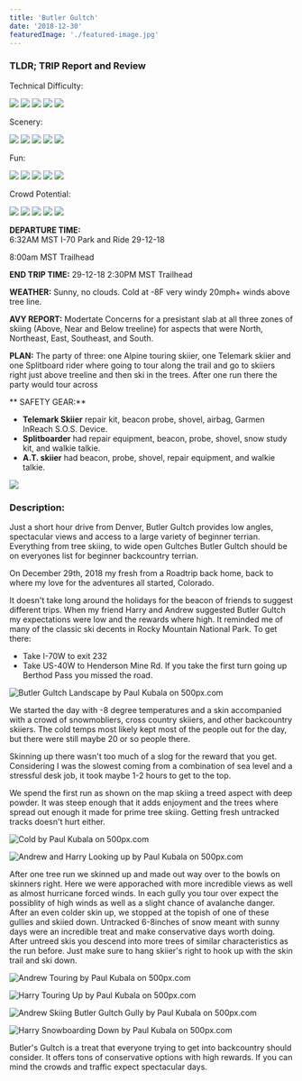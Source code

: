 ```yaml
---
title: 'Butler Gultch'
date: '2018-12-30'
featuredImage: './featured-image.jpg'
---
```


<h3>TLDR; TRIP Report and Review</h3>

Technical Difficulty:

<div class="ratting-grid">
  <img src="https://i.imgur.com/BbRJqcu.png" />
  <img src="https://i.imgur.com/YG99sE7.png" />
  <img src="https://i.imgur.com/YG99sE7.png" />
  <img src="https://i.imgur.com/YG99sE7.png" />
  <img src="https://i.imgur.com/YG99sE7.png" />
</div>

Scenery:

<div class="ratting-grid">
  <img src="https://i.imgur.com/BbRJqcu.png" />
  <img src="https://i.imgur.com/BbRJqcu.png" />
  <img src="https://i.imgur.com/BbRJqcu.png" />
  <img src="https://i.imgur.com/BbRJqcu.png" />
  <img src="https://i.imgur.com/YG99sE7.png" />
</div>

Fun:

<div class="ratting-grid">
  <img src="https://i.imgur.com/BbRJqcu.png" />
  <img src="https://i.imgur.com/BbRJqcu.png" />
  <img src="https://i.imgur.com/BbRJqcu.png" />
  <img src="https://i.imgur.com/BbRJqcu.png" />
  <img src="https://i.imgur.com/YG99sE7.png" />
</div>

Crowd Potential:

<div class="ratting-grid">
  <img src="https://i.imgur.com/BbRJqcu.png" />
  <img src="https://i.imgur.com/BbRJqcu.png" />
  <img src="https://i.imgur.com/BbRJqcu.png" />
  <img src="https://i.imgur.com/BbRJqcu.png" />
  <img src="https://i.imgur.com/YG99sE7.png" />
</div>

**DEPARTURE TIME:**  
6:32AM MST I-70 Park and Ride 29-12-18

8:00am MST Trailhead

**END TRIP TIME:** 29-12-18 2:30PM MST Trailhead

**WEATHER:** Sunny, no clouds. Cold at -8F very windy 20mph+ winds above tree line.

**AVY REPORT:** Modertate Concerns for a presistant slab at all three zones of skiing (Above, Near and Below treeline) for aspects that were North, Northeast, East, Southeast, and South.

**PLAN:** The party of three: one Alpine touring skiier, one Telemark skiier and one Splitboard rider where going to tour along the trail and go to skiiers right just above treeline and then ski in the trees. After one run there the party would tour across

** SAFETY GEAR:**

- **Telemark Skiier** repair kit, beacon probe, shovel, airbag, Garmen InReach S.O.S. Device.
- **Splitboarder** had repair equipment, beacon, probe, shovel, snow study kit, and walkie talkie.
- **A.T. skiier** had beacon, probe, shovel, repair equipment, and walkie talkie.

<div class="topo-map">
  <img src='https://i.imgur.com/rc0CQFh.jpg' />
</div>

<h3>Description:</h3>
Just a short hour drive from Denver, Butler Gultch provides low angles, spectacular views and access to a large variety of beginner terrian. Everything from tree skiing, to wide open Gultches Butler Gultch should be on everyones list for beginner backcountry terrian.

On December 29th, 2018 my fresh from a Roadtrip back home, back to where my love for the adventures all started, Colorado.

It doesn't take long around the holidays for the beacon of friends to suggest different trips. When my friend Harry and Andrew suggested Butler Gultch my expectations were low and the rewards where high. It reminded me of many of the classic ski decents in Rocky Mountain National Park. To get there:

- Take I-70W to exit 232
- Take US-40W to Henderson Mine Rd. If you take the first turn going up Berthod Pass you missed the road.

<!--Landscape-->
<div class='picture-container'>
    <img src='https://drscdn.500px.org/photo/290925955/m%3D900/v2?user_id=9643357&webp=true&sig=f0deee3850720832e5a629b6fa5683fbd23fd08d11754aaa0700bc246c68fb24' alt='Butler Gultch Landscape by Paul Kubala on 500px.com'>
  <a href='https://500px.com/photo/290925955/butler-gultch-landscape-by-paul-kubala' alt='Butler Gultch Landscape by Paul Kubala on 500px.com'></a>
</div>

We started the day with -8 degree temperatures and a skin accompanied with a crowd of snowmobliers, cross country skiiers, and other backcountry skiiers. The cold temps most likely kept most of the people out for the day, but there were still maybe 20 or so people there.

Skinning up there wasn't too much of a slog for the reward that you get. Considering I was the slowest coming from a combination of sea level and a stressful desk job, it took maybe 1-2 hours to get to the top.

We spend the first run as shown on the map skiing a treed aspect with deep powder. It was steep enough that it adds enjoyment and the trees where spread out enough it made for prime tree skiing. Getting fresh untracked tracks doesn't hurt either.

<!--Harry Frozen-->
<div class='pixels-photo'>
  <p>
    <img src='https://drscdn.500px.org/photo/290926655/m%3D900/v2?user_id=9643357&webp=true&sig=dea7394d679e7c99750ec5d6fcc23f69f0a13db23e6a1d6a8efa62dd8a5aa9ca' alt='Cold by Paul Kubala on 500px.com'>
  </p>
  <a href='https://500px.com/photo/290926655/cold-by-paul-kubala' alt='Cold by Paul Kubala on 500px.com'></a>
</div>

<!--Andrew and Harry Looking up-->
<div class='pixels-photo'>
  <p>
    <img src='https://drscdn.500px.org/photo/290926007/m%3D900/v2?user_id=9643357&webp=true&sig=15f2253b28211c61bca89937e7e4dfb5f92719a19bec1b6f26efb69871a7a605' alt='Andrew and Harry Looking up by Paul Kubala on 500px.com'>
  </p>
  <a href='https://500px.com/photo/290926007/andrew-and-harry-looking-up-by-paul-kubala' alt='Andrew and Harry Looking up by Paul Kubala on 500px.com'></a>
</div>

<script type='text/javascript' src='https://500px.com/embed.js'></script>

After one tree run we skinned up and made out way over to the bowls on skinners right. Here we were apporached with more incredible views as well as almost hurricane forced winds. In each gully you tour over expect the possiblity of high winds as well as a slight chance of avalanche danger. After an even colder skin up, we stopped at the topish of one of these gullies and skiied down. Untracked 6-8inches of snow meant with sunny days were an incredible treat and make conservative days worth doing. After untreed skis you descend into more trees of similar characteristics as the run before. Just make sure to hang skiier's right to hook up with the skin trail and ski down.

<!--Andrew Touring Up-->

<div class='pixels-photo'>
  <p>
    <img src='https://drscdn.500px.org/photo/290926023/m%3D900/v2?user_id=9643357&webp=true&sig=ef818861d0c1823c960ef4554a2ef7a1a8d0ad46f922961efa822cbb3eb79695' alt='Andrew Touring by Paul Kubala on 500px.com'>
  </p>
  <a href='https://500px.com/photo/290926023/andrew-touring-by-paul-kubala' alt='Andrew Touring by Paul Kubala on 500px.com'></a>
</div>

<script type='text/javascript' src='https://500px.com/embed.js'></script>
<div class='pixels-photo'>
  <p>
    <img src='https://drscdn.500px.org/photo/290926027/m%3D900/v2?user_id=9643357&webp=true&sig=184b01fb23a1fc553217d84d15ab86e94e47da8d024c018bf880f21ef2b5290d' alt='Harry Touring Up by Paul Kubala on 500px.com'>
  </p>
  <a href='https://500px.com/photo/290926027/harry-touring-up-by-paul-kubala' alt='Harry Touring Up by Paul Kubala on 500px.com'></a>
</div>
<!--Andrew Skiing Down-->
<div class='pixels-photo'>
  <p>
    <img src='https://drscdn.500px.org/photo/290925913/m%3D900/v2?user_id=9643357&webp=true&sig=a45cde97cc45e71be16314bcc2a99c2e7b1381c199021257128e67b7f05bfecf' alt='Andrew Skiing Butler Gultch Gully by Paul Kubala on 500px.com'>
  </p>
  <a href='https://500px.com/photo/290925913/andrew-skiing-butler-gultch-gully-by-paul-kubala' alt='Andrew Skiing Butler Gultch Gully by Paul Kubala on 500px.com'></a>
</div>

<script type='text/javascript' src='https://500px.com/embed.js'></script>

<!--Harry boarding Down-->

<div class='pixels-photo'>
  <p>
    <img src='https://drscdn.500px.org/photo/290926675/m%3D900/v2?user_id=9643357&webp=true&sig=9d46a61be0a009782a30dc1c1fd69e6261aa5f85304a44e356a2f1e88fb81837' alt='Harry Snowboarding Down by Paul Kubala on 500px.com'>
  </p>
  <a href='https://500px.com/photo/290926675/harry-snowboarding-down-by-paul-kubala' alt='Harry Snowboarding Down by Paul Kubala on 500px.com'></a>
</div>

Butler's Gultch is a treat that everyone trying to get into backcountry should consider. It offers tons of conservative options with high rewards. If you can mind the crowds and traffic expect spectacular days.
